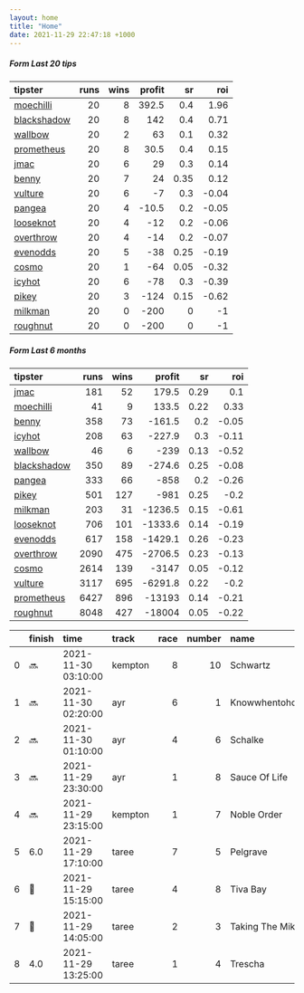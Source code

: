 ```yaml
---   
layout: home  
title: "Home"   
date: 2021-11-29 22:47:18 +1000  
---   
```



##### Form Last 20 tips   

| tipster                                                         |   runs |   wins |   profit |   sr |   roi |
|:----------------------------------------------------------------|-------:|-------:|---------:|-----:|------:|
| [moechilli](https://mrwayneo.github.io/tips/moechilli.html)     |     20 |      8 |    392.5 | 0.4  |  1.96 |
| [blackshadow](https://mrwayneo.github.io/tips/blackshadow.html) |     20 |      8 |    142   | 0.4  |  0.71 |
| [wallbow](https://mrwayneo.github.io/tips/wallbow.html)         |     20 |      2 |     63   | 0.1  |  0.32 |
| [prometheus](https://mrwayneo.github.io/tips/prometheus.html)   |     20 |      8 |     30.5 | 0.4  |  0.15 |
| [jmac](https://mrwayneo.github.io/tips/jmac.html)               |     20 |      6 |     29   | 0.3  |  0.14 |
| [benny](https://mrwayneo.github.io/tips/benny.html)             |     20 |      7 |     24   | 0.35 |  0.12 |
| [vulture](https://mrwayneo.github.io/tips/vulture.html)         |     20 |      6 |     -7   | 0.3  | -0.04 |
| [pangea](https://mrwayneo.github.io/tips/pangea.html)           |     20 |      4 |    -10.5 | 0.2  | -0.05 |
| [looseknot](https://mrwayneo.github.io/tips/looseknot.html)     |     20 |      4 |    -12   | 0.2  | -0.06 |
| [overthrow](https://mrwayneo.github.io/tips/overthrow.html)     |     20 |      4 |    -14   | 0.2  | -0.07 |
| [evenodds](https://mrwayneo.github.io/tips/evenodds.html)       |     20 |      5 |    -38   | 0.25 | -0.19 |
| [cosmo](https://mrwayneo.github.io/tips/cosmo.html)             |     20 |      1 |    -64   | 0.05 | -0.32 |
| [icyhot](https://mrwayneo.github.io/tips/icyhot.html)           |     20 |      6 |    -78   | 0.3  | -0.39 |
| [pikey](https://mrwayneo.github.io/tips/pikey.html)             |     20 |      3 |   -124   | 0.15 | -0.62 |
| [milkman](https://mrwayneo.github.io/tips/milkman.html)         |     20 |      0 |   -200   | 0    | -1    |
| [roughnut](https://mrwayneo.github.io/tips/roughnut.html)       |     20 |      0 |   -200   | 0    | -1    |

##### Form Last 6 months   

| tipster                                                         |   runs |   wins |   profit |   sr |   roi |
|:----------------------------------------------------------------|-------:|-------:|---------:|-----:|------:|
| [jmac](https://mrwayneo.github.io/tips/jmac.html)               |    181 |     52 |    179.5 | 0.29 |  0.1  |
| [moechilli](https://mrwayneo.github.io/tips/moechilli.html)     |     41 |      9 |    133.5 | 0.22 |  0.33 |
| [benny](https://mrwayneo.github.io/tips/benny.html)             |    358 |     73 |   -161.5 | 0.2  | -0.05 |
| [icyhot](https://mrwayneo.github.io/tips/icyhot.html)           |    208 |     63 |   -227.9 | 0.3  | -0.11 |
| [wallbow](https://mrwayneo.github.io/tips/wallbow.html)         |     46 |      6 |   -239   | 0.13 | -0.52 |
| [blackshadow](https://mrwayneo.github.io/tips/blackshadow.html) |    350 |     89 |   -274.6 | 0.25 | -0.08 |
| [pangea](https://mrwayneo.github.io/tips/pangea.html)           |    333 |     66 |   -858   | 0.2  | -0.26 |
| [pikey](https://mrwayneo.github.io/tips/pikey.html)             |    501 |    127 |   -981   | 0.25 | -0.2  |
| [milkman](https://mrwayneo.github.io/tips/milkman.html)         |    203 |     31 |  -1236.5 | 0.15 | -0.61 |
| [looseknot](https://mrwayneo.github.io/tips/looseknot.html)     |    706 |    101 |  -1333.6 | 0.14 | -0.19 |
| [evenodds](https://mrwayneo.github.io/tips/evenodds.html)       |    617 |    158 |  -1429.1 | 0.26 | -0.23 |
| [overthrow](https://mrwayneo.github.io/tips/overthrow.html)     |   2090 |    475 |  -2706.5 | 0.23 | -0.13 |
| [cosmo](https://mrwayneo.github.io/tips/cosmo.html)             |   2614 |    139 |  -3147   | 0.05 | -0.12 |
| [vulture](https://mrwayneo.github.io/tips/vulture.html)         |   3117 |    695 |  -6291.8 | 0.22 | -0.2  |
| [prometheus](https://mrwayneo.github.io/tips/prometheus.html)   |   6427 |    896 | -13193   | 0.14 | -0.21 |
| [roughnut](https://mrwayneo.github.io/tips/roughnut.html)       |   8048 |    427 | -18004   | 0.05 | -0.22 |

|    | finish            | time                | track   |   race |   number | name             |   odds | tipster            |
|---:|:------------------|:--------------------|:--------|-------:|---------:|:-----------------|-------:|:-------------------|
|  0 | :soon:            | 2021-11-30 03:10:00 | kempton |      8 |       10 | Schwartz         |   5.5  | looseknot          |
|  1 | :soon:            | 2021-11-30 02:20:00 | ayr     |      6 |        1 | Knowwhentoholdem |   5    | vulture            |
|  2 | :soon:            | 2021-11-30 01:10:00 | ayr     |      4 |        6 | Schalke          |   9    | looseknot          |
|  3 | :soon:            | 2021-11-29 23:30:00 | ayr     |      1 |        8 | Sauce Of Life    |   3    | milkman            |
|  4 | :soon:            | 2021-11-29 23:15:00 | kempton |      1 |        7 | Noble Order      |   2    | evenodds,overthrow |
|  5 | 6.0               | 2021-11-29 17:10:00 | taree   |      7 |        5 | Pelgrave         |   3.1  | pangea             |
|  6 | :2nd_place_medal: | 2021-11-29 15:15:00 | taree   |      4 |        8 | Tiva Bay         |   2.4  | vulture            |
|  7 | :3rd_place_medal: | 2021-11-29 14:05:00 | taree   |      2 |        3 | Taking The Mikki |   1.95 | vulture            |
|  8 | 4.0               | 2021-11-29 13:25:00 | taree   |      1 |        4 | Trescha          |   2.6  | vulture            |
